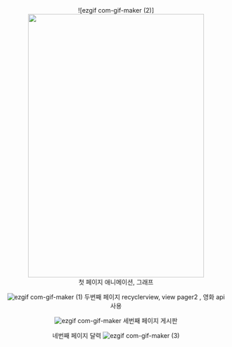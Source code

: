 <center>![ezgif com-gif-maker (2)]<img src="https://user-images.githubusercontent.com/86187456/125637351-a4e01115-0133-4aaf-8ff6-6b6fcb718da3.gif" width="400" height="600"><center>
<center>첫 페이지 애니메이션, 그래프<center>

![ezgif com-gif-maker (1)](https://user-images.githubusercontent.com/86187456/125636521-f0b9ea4b-7ec7-41a8-8777-9a92a825fd6c.gif)
두번째 페이지 recyclerview, view pager2 , 영화 api 사용

![ezgif com-gif-maker](https://user-images.githubusercontent.com/86187456/125636619-89369bb5-d298-434a-a87f-5a09b627085a.gif)
세번째 페이지 게시판 


네번째 페이지 달력
![ezgif com-gif-maker (3)](https://user-images.githubusercontent.com/86187456/125637437-c0dad627-440c-43fd-a765-91ac61022fc0.gif)



